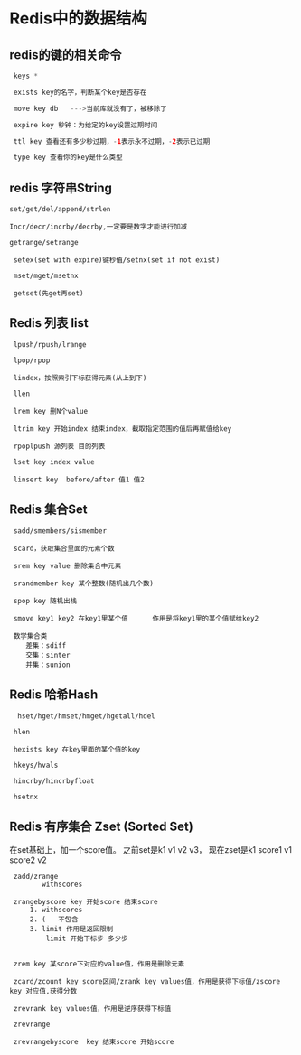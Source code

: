 

# Redis中的数据结构

##  redis的键的相关命令



```java
 keys *   

 exists key的名字，判断某个key是否存在

 move key db   --->当前库就没有了，被移除了

 expire key 秒钟：为给定的key设置过期时间

 ttl key 查看还有多少秒过期，-1表示永不过期，-2表示已过期

 type key 查看你的key是什么类型
```





## redis 字符串String



```
set/get/del/append/strlen

Incr/decr/incrby/decrby,一定要是数字才能进行加减

getrange/setrange

 setex(set with expire)键秒值/setnx(set if not exist)

 mset/mget/msetnx

 getset(先get再set)

```

## Redis 列表 list

```
 lpush/rpush/lrange

 lpop/rpop

 lindex，按照索引下标获得元素(从上到下)

 llen

 lrem key 删N个value

 ltrim key 开始index 结束index，截取指定范围的值后再赋值给key

 rpoplpush 源列表 目的列表

 lset key index value

 linsert key  before/after 值1 值2

```

## Redis  集合Set

```
 sadd/smembers/sismember

 scard，获取集合里面的元素个数

 srem key value 删除集合中元素

 srandmember key 某个整数(随机出几个数)

 spop key 随机出栈

 smove key1 key2 在key1里某个值      作用是将key1里的某个值赋给key2

 数学集合类
	差集：sdiff
	交集：sinter
	并集：sunion

```

## Redis  哈希Hash

```
  hset/hget/hmset/hmget/hgetall/hdel

 hlen

 hexists key 在key里面的某个值的key

 hkeys/hvals

 hincrby/hincrbyfloat

 hsetnx

```

## Redis 有序集合 Zset  (Sorted Set)

在set基础上，加一个score值。
之前set是k1 v1 v2 v3，
现在zset是k1 score1 v1 score2 v2

```
 zadd/zrange
		withscores

 zrangebyscore key 开始score 结束score
	 1. withscores
	 2. (   不包含
	 3. limit 作用是返回限制
		 limit 开始下标步 多少步


 zrem key 某score下对应的value值，作用是删除元素

 zcard/zcount key score区间/zrank key values值，作用是获得下标值/zscore key 对应值,获得分数

 zrevrank key values值，作用是逆序获得下标值

 zrevrange

 zrevrangebyscore  key 结束score 开始score

```

